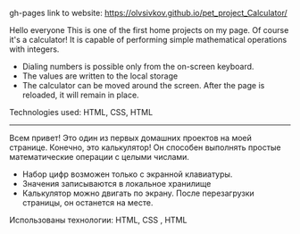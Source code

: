 gh-pages
  link to website: https://olvsivkov.github.io/pet_project_Calculator/
  
  Hello everyone This is one of the first home projects on my page. Of course it's a calculator! It is capable of performing simple mathematical operations with integers.

- Dialing numbers is possible only from the on-screen keyboard. 
- The values are written to the local storage
- The calculator can be moved around the screen. After the page is reloaded, it will remain in place. 

Technologies used: HTML, CSS, HTML

---

Всем привет! Это один из первых домашних проектов на моей странице. Конечно, это калькулятор! Он способен выполнять простые математические операции с целыми числами.

- Набор цифр возможен только с экранной клавиатуры. 
- Значения записываются в локальное хранилище
- Калькулятор можно двигать по экрану. После перезагрузки страницы, он останется на месте. 

Использованы технологии: HTML, CSS , HTML

